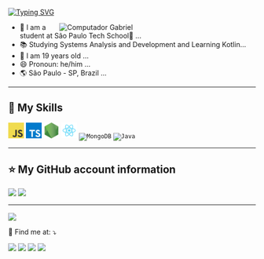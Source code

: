 <!-- ## Hello World!, I am {Gabriel da Silva}! 👋 -->

[![Typing SVG](https://readme-typing-svg.herokuapp.com?font=Roboto&color=6FA4FC&width=350&height=50&lines=Hello+World!,+I'am+Gabriel+👋+...;%f0%9f%92%bb)](https://git.io/typing-svg)

<img src="https://raw.githubusercontent.com/MicaelliMedeiros/micaellimedeiros/master/image/computer-illustration.png" min-width="400px" max-width="400px" width="400px" align="right" alt="Computador Gabriel">

- 🏫 I am a student at São Paulo Tech School💙 ...
- 📚 Studying Systems Analysis and Development and Learning Kotlin...
- 🧑 I am 19 years old ...
- 😄 Pronoun: he/him ...
- 🌎 São Paulo - SP, Brazil ...

----

## 🚀 My Skills

<code><img height="32" src="https://raw.githubusercontent.com/github/explore/80688e429a7d4ef2fca1e82350fe8e3517d3494d/topics/javascript/javascript.png" alt="Javascript"/></code>
<code><img height="32" src="https://raw.githubusercontent.com/github/explore/80688e429a7d4ef2fca1e82350fe8e3517d3494d/topics/typescript/typescript.png" alt="Typescript"/></code>
<code><img height="32" src="https://raw.githubusercontent.com/github/explore/80688e429a7d4ef2fca1e82350fe8e3517d3494d/topics/nodejs/nodejs.png" alt="Nodejs"/></code>
<code><img height="32" src="https://raw.githubusercontent.com/github/explore/80688e429a7d4ef2fca1e82350fe8e3517d3494d/topics/react/react.png" alt="React"/></code>
<code><img height="32" src="https://cdn.jsdelivr.net/gh/devicons/devicon/icons/mongodb/mongodb-plain-wordmark.svg" alt="MongoDB"/></code>
<code><img height="32" src="https://cdn.jsdelivr.net/gh/devicons/devicon/icons/java/java-original-wordmark.svg" alt="Java"/></code>

----

## ⭐ My GitHub account information
<div>
 <img height="170em" src="https://github-readme-stats.vercel.app/api?username=gabrieldasilvadev&show_icons=true&theme=tokyonight"/>

 <img height="170em" src="https://github-readme-stats.vercel.app/api/top-langs/?username=gabrieldasilvadev&hide=css,shell,php&layout=compact&langs_count=7&theme=tokyonight"/>
    
</div>

----

<img align="center" src="https://i.imgur.com/gCaIgBD.png"/>
<p>
  💌 Find me at: ⤵️
</span>
<p>
    <a href="https://www.linkedin.com/in/gabriel--da-silva/" target="_blank"><img src="https://img.shields.io/badge/LinkedIn-0077B5?style=for-the-badge&logo=linkedin&logoColor=white" target="_blank"></a> 
    <a href="https://t.me/gabriesvdev" target="_blank"><img src="https://img.shields.io/badge/Telegram-2CA5E0?style=for-the-badge&logo=telegram&logoColor=white" target="_blank"></a>
    <a href="https://wa.me/5511962212025" target="_blank"><img src="https://img.shields.io/badge/WhatsApp-25D366?style=for-the-badge&logo=whatsapp&logoColor=white"></a> 
    <a href = "mailto:gabriel.dasilva2880@gmail.com"><img src=" https://img.shields.io/badge/Gmail-D14836?style=for-the-badge&logo=gmail&logoColor=white" target="_blank"></a>
</div>
